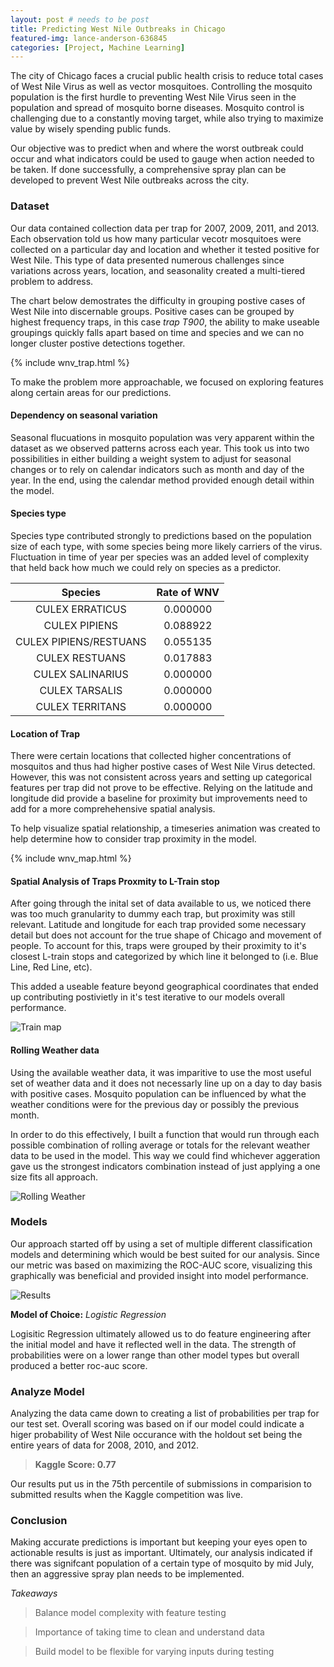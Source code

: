 ```yaml
---
layout: post # needs to be post
title: Predicting West Nile Outbreaks in Chicago
featured-img: lance-anderson-636845
categories: [Project, Machine Learning]
---
```


The city of Chicago faces a crucial public health crisis to reduce total cases of West Nile Virus as well as vector mosquitoes.  Controlling the mosquito population is the first hurdle to preventing West Nile Virus seen in the population and spread of mosquito borne diseases. Mosquito control is challenging due to a constantly moving target, while also trying to  maximize value by wisely spending public funds.

Our objective was to predict when and where the worst outbreak could occur and what indicators could be used to gauge when action needed to be taken. If done successfully, a comprehensive spray plan can be developed to prevent West Nile outbreaks across the city.

### Dataset

Our data contained collection data per trap for 2007, 2009, 2011, and 2013. Each observation told us how many particular vecotr mosquitoes were collected on a particular day and location and whether it tested positive for West Nile. This type of data presented numerous challenges since variations across years, location, and seasonality created a multi-tiered problem to address.

The chart below demostrates the difficulty in grouping postive cases of West Nile into discernable groups. 
Positive cases can be grouped by highest frequency traps, in this case _trap T900_, the ability to make useable groupings  quickly falls apart based on time and species and we can no longer cluster postive detections together.

{% include wnv_trap.html %}


To make the problem more approachable, we focused on exploring features along certain areas for our predictions.

#### Dependency on seasonal variation

Seasonal flucuations in mosquito population was very apparent within the dataset as we observed patterns across each year. This took us into two possibilities in either building a weight system to adjust for seasonal changes or to rely on calendar indicators such as month and day of the year. In the end, using the calendar method provided enough detail within the model.

#### Species type

Species type contributed strongly to predictions based on the population size of each type, with some species being more likely carriers of the virus. Fluctuation in time of year per species was an added level of complexity that held back how much we could rely on species as a predictor. 

|Species|Rate of WNV|
|:---:|:---:|
|CULEX ERRATICUS |	0.000000|
|CULEX PIPIENS |	0.088922|
|CULEX PIPIENS/RESTUANS |	0.055135|
|CULEX RESTUANS |	0.017883|
|CULEX SALINARIUS |	0.000000|
|CULEX TARSALIS |	0.000000|
|CULEX TERRITANS |	0.000000|

#### Location of Trap

There were certain locations that collected higher concentrations of mosquitos and thus had higher postive cases of West Nile Virus detected. However, this was not consistent across years and setting up categorical features per trap did not prove to be effective. Relying on the latitude and longitude did provide a baseline for proximity but improvements need to add for a more comprehehensive spatial analysis.

To help visualize spatial relationship, a timeseries animation was created to help determine how to consider trap proximity in the model.

{% include wnv_map.html %}


#### Spatial Analysis of Traps Proxmity to L-Train stop

After going through the inital set of data available to us, we noticed there was too much granularity to dummy each trap, but proximity was still relevant. Latitude and longitude for each trap provided some necessary detail but does not account for the true shape of Chicago and movement of people. To account for this, traps were grouped by their proximity to it's closest L-train stops and categorized by which line it belonged to (i.e. Blue Line, Red Line, etc).

This added a useable feature beyond geographical coordinates that ended up contributing postivietly in it's test iterative to our models overall performance.

![Train map](https://raw.githubusercontent.com/babyakja/babyakja.github.io/master/assets/img/posts/Train%20Categories.png)

#### Rolling Weather data

Using the available weather data, it was imparitive to use the most useful set of weather data and it does not necessarly line up on a day to day basis with positive cases. Mosquito population can be influenced by what the weather conditions were for the previous day or possibly the previous month.

In order to do this effectively, I built a function that would run through each possible combination of rolling average or totals for the relevant weather data to be used in the model. This way we could find whichever aggeration gave us the strongest indicators  combination instead of just applying a one size fits all approach.

![Rolling Weather](https://raw.githubusercontent.com/babyakja/babyakja.github.io/master/assets/img/posts/Weather-data.png)

### Models

Our approach started off by using a set of multiple different classification models and determining which would be best suited for our analysis. Since our metric was based on maximizing the ROC-AUC score, visualizing this graphically was beneficial and provided insight into model performance.

![Results](https://raw.githubusercontent.com/babyakja/babyakja.github.io/master/assets/img/posts/multiple%20roc%20auc.png)

__Model of Choice:__ _Logistic Regression_

Logisitic Regression ultimately allowed us to do feature engineering after the initial model and have it reflected well in the data. The strength of probabilities were on a lower range than other model types but overall produced a better roc-auc score.

### Analyze Model

Analyzing the data came down to creating a list of probabilities per trap for our test set. Overall scoring was based on if our model could indicate a higer probability of West Nile occurance with the holdout set being the entire years of data for 2008, 2010, and 2012. 

> __Kaggle Score: 0.77__ 

Our results put us in the 75th percentile of submissions in comparision to submitted results when the Kaggle competition was live.

### Conclusion

Making accurate predictions is important but keeping your eyes open to actionable results is just as important. Ultimately, our analysis indicated if there was signifcant population of a certain type of mosquito by mid July, then an aggressive spray plan needs to be implemented.

_Takeaways_

> Balance model complexity with feature testing

> Importance of taking time to clean and understand data

> Build model to be flexible for varying inputs during testing
